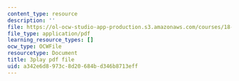 ```yaml
---
content_type: resource
description: ''
file: https://ol-ocw-studio-app-production.s3.amazonaws.com/courses/18-03sc-differential-equations-fall-2011/a342e6d8973c8d20684bd346b8713eff_jzzpxqVohhI.pdf
file_type: application/pdf
learning_resource_types: []
ocw_type: OCWFile
resourcetype: Document
title: 3play pdf file
uid: a342e6d8-973c-8d20-684b-d346b8713eff
---
```

